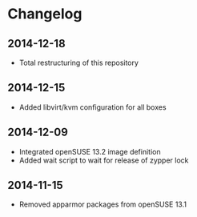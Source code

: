 # Changelog


## 2014-12-18

* Total restructuring of this repository


## 2014-12-15

* Added libvirt/kvm configuration for all boxes


## 2014-12-09

* Integrated openSUSE 13.2 image definition
* Added wait script to wait for release of zypper lock


## 2014-11-15

* Removed apparmor packages from openSUSE 13.1
